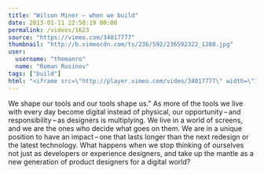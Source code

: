 ```yaml
---
title: "Wilson Miner — when we build"
date: 2013-01-11 22:50:19 00:00
permalink: /videos/1623
source: "https://vimeo.com/34017777"
thumbnail: "http://b.vimeocdn.com/ts/236/592/236592322_1280.jpg"
user:
  username: "themanro"
  name: "Roman Rusinov"
tags: ["build"]
html: "<iframe src=\"http://player.vimeo.com/video/34017777\" width=\"1280\" height=\"720\" frameborder=\"0\" webkitAllowFullScreen mozallowfullscreen allowFullScreen></iframe>"
---
```


We shape our tools and our tools shape us.” As more of the tools we live with every day become digital instead of physical, our opportunity – and responsibility – as designers is multiplying. We live in a world of screens, and we are the ones who decide what goes on them. We are in a unique position to have an impact – one that lasts longer than the next redesign or the latest technology. What happens when we stop thinking of ourselves not just as developers or experience designers, and take up the mantle as a new generation of product designers for a digital world?